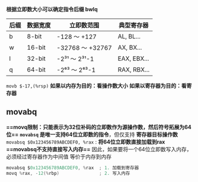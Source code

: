 **根据立即数大小可以确定指令后缀 bwlq**

| 后缀​ | ​数据宽度​ | ​立即数范围​         | ​典型寄存器​     |
|-----|--------|-----------------|-------------|
| b   | 8-bit  | -128 ～ +127     | AL, BL...   |
| w   | 16-bit | -32768 ～ +32767 | AX, BX...   |
| l   | 32-bit | -2³¹ ～ 2³¹-1    | EAX, EBX... |
| q   | 64-bit | -2⁶³ ～ 2⁶³-1    | RAX, RBX... |

`movb $-17,(%rsp)`
**如果以内存为目的：看操作数大小**
**如果以寄存器为目的：看寄存器**

## movabq

**==movq限制：只能表示为32位补码的立即数作为源操作数，然后符号拓展为64位==**
**`movabsq` 是唯一支持64位立即数的指令**，但仅支持 **寄存器目标操作数**
`movabsq $0x123456789ABCDEF0, %rax` : **将64位立即数直接加载到rax**
**==movabsq不支持直接写入内存==**
因此，如果要将一个64位立即数写入内存，必须经过寄存器作为中间值
	等价于内存到内存
```c
movabsq $0x123456789ABCDEF0, %rax  ; 1. 加载到寄存器
movq %rax, -12(%rbp)               ; 2. 写入内存
```
